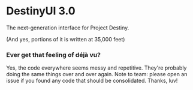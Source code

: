 # DestinyUI 3.0

The next-generation interface for Project Destiny.

(And yes, portions of it is written at 35,000 feet)


### Ever get that feeling of déjà vu?
Yes, the code everywhere seems messy and repetitive. They're probably doing the same things over and over again.
Note to team: please open an issue if you found any code that should be consolidated. Thanks, luv!
